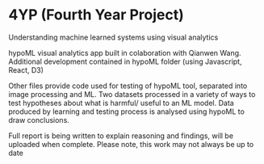 # 4YP (Fourth Year Project)

Understanding machine learned systems using visual analytics

hypoML visual analytics app built in colaboration with Qianwen Wang.
Additional development contained in hypoML folder (using Javascript, React, D3)

Other files provide code used for testing of hypoML tool, separated into image processing and ML. 
Two datasets processed in a variety of ways to test hypotheses about what is harmful/ useful to an ML model. Data produced by learning and testing process is analysed using hypoML to draw conclusions. 

Full report is being written to explain reasoning and findings, will be uploaded when complete.
Please note, this work may not always be up to date
